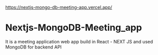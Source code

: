 
https://nextjs-mongo-db-meeting-app.vercel.app/


# Nextjs-MongoDB-Meeting_app
It is a meeting application web app build in React - NEXT JS and used MongoDB for backend API 
